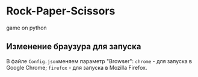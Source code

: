 # Rock-Paper-Scissors
game on python
## Изменение браузура для запуска
В файле `Config.json`меняем параметр "Browser": `chrome` - для запуска в Google Chrome; `firefox` - для запуска в Mozilla Firefox.
